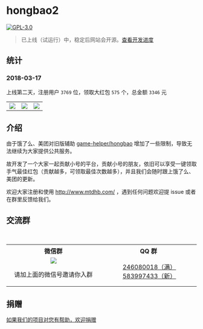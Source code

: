 # hongbao2

[![GPL-3.0](https://img.shields.io/badge/license-GPL--3.0-blue.svg)](LICENSE)

> 已上线（试运行）中，稳定后网站会开源。[查看开发进度](https://github.com/game-helper/hongbao2/projects/1)

## 统计

### 2018-03-17

上线第二天，注册用户 `3769` 位，领取大红包 `575` 个，总金额 `3346` 元

<table>
  <tr>
    <td><img src="https://user-images.githubusercontent.com/8413791/37557135-1b7dca02-2a3b-11e8-8590-b7232cc203fc.png"></td>
    <td><img src="https://user-images.githubusercontent.com/8413791/37557124-e32cdc38-2a3a-11e8-810b-486601bcae99.png"></td>
    <td><img src="https://user-images.githubusercontent.com/8413791/37557113-c8a4768c-2a3a-11e8-9119-a0c317ca9d3a.png"></td>
  </tr>
</table>

## 介绍

由于饿了么、美团对旧版辅助 [game-helper/hongbao](https://github.com/game-helper/hongbao) 增加了一些限制，导致无法继续为大家提供公共服务。

故开发了一个大家一起贡献小号的平台，贡献小号的朋友，依旧可以享受一键领取手气最佳红包（贡献越多，可领取最佳次数越多），并且我们会随时跟上饿了么、美团的更新。

欢迎大家注册和使用 http://www.mtdhb.com/ ，遇到任何问题欢迎提 issue 或者在群里反馈给我们。

## 交流群

<table>
  <tr>
    <th>微信群</th>
    <th>QQ 群</th>
  </tr>
  <tr></tr>
  <tr>
    <td align="center" width="250">
      <img src="https://user-images.githubusercontent.com/8413791/37555596-dfdc7a86-2a24-11e8-970a-93871e8f2836.png"><p>请加上面的微信号邀请你入群</p>
    </td>
    <td align="center" width="250">
      <a href="https://shang.qq.com/wpa/qunwpa?idkey=ce7ff4d1b5050c3bafff8f16c3cae4b1eec37916053865b86527347d680e03ec">246080018（满）</a>
      <a href="https://shang.qq.com/wpa/qunwpa?idkey=c897fa012682ff216e4256fad51df70ee6c6695813cff065371e262302da62f9">583997433（新）</a>
    </td>
  </tr>
</table>

## 捐赠

[如果我们的项目对您有帮助，欢迎捐赠](https://github.com/game-helper/donate)
